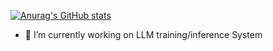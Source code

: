 [![Anurag's GitHub stats](https://github-readme-stats.vercel.app/api?username=Vinkle-hzt&count_private=true&show_icons=true&bg_color=30,528545,81bd75&title_color=fff&text_color=fff&icon_color=d9c73c)](https://github.com/anuraghazra/github-readme-stats)

- 🔭 I’m currently working on LLM training/inference System

<!--
**Vinkle-hzt/Vinkle-hzt** is a ✨ _special_ ✨ repository because its `README.md` (this file) appears on your GitHub profile.

Here are some ideas to get you started:

- 🔭 I’m currently working on ...
- 🌱 I’m currently learning ...
- 👯 I’m looking to collaborate on ...
- 🤔 I’m looking for help with ...
- 💬 Ask me about ...
- 📫 How to reach me: ...
- 😄 Pronouns: ...
- ⚡ Fun fact: ...
-->
